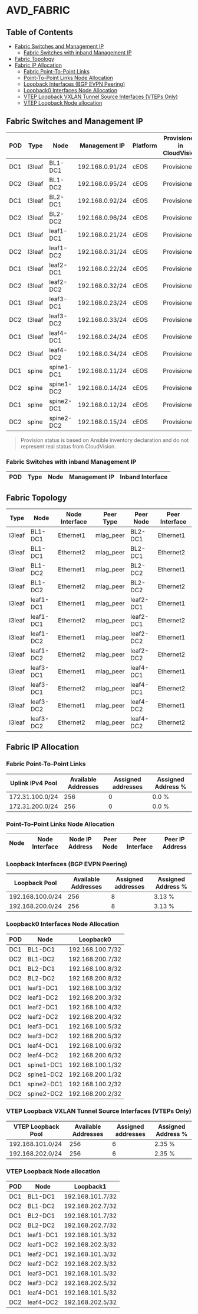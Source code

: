 # AVD_FABRIC

## Table of Contents

- [Fabric Switches and Management IP](#fabric-switches-and-management-ip)
  - [Fabric Switches with inband Management IP](#fabric-switches-with-inband-management-ip)
- [Fabric Topology](#fabric-topology)
- [Fabric IP Allocation](#fabric-ip-allocation)
  - [Fabric Point-To-Point Links](#fabric-point-to-point-links)
  - [Point-To-Point Links Node Allocation](#point-to-point-links-node-allocation)
  - [Loopback Interfaces (BGP EVPN Peering)](#loopback-interfaces-bgp-evpn-peering)
  - [Loopback0 Interfaces Node Allocation](#loopback0-interfaces-node-allocation)
  - [VTEP Loopback VXLAN Tunnel Source Interfaces (VTEPs Only)](#vtep-loopback-vxlan-tunnel-source-interfaces-vteps-only)
  - [VTEP Loopback Node allocation](#vtep-loopback-node-allocation)

## Fabric Switches and Management IP

| POD | Type | Node | Management IP | Platform | Provisioned in CloudVision | Serial Number |
| --- | ---- | ---- | ------------- | -------- | -------------------------- | ------------- |
| DC1 | l3leaf | BL1-DC1 | 192.168.0.91/24 | cEOS | Provisioned | - |
| DC2 | l3leaf | BL1-DC2 | 192.168.0.95/24 | cEOS | Provisioned | - |
| DC1 | l3leaf | BL2-DC1 | 192.168.0.92/24 | cEOS | Provisioned | - |
| DC2 | l3leaf | BL2-DC2 | 192.168.0.96/24 | cEOS | Provisioned | - |
| DC1 | l3leaf | leaf1-DC1 | 192.168.0.21/24 | cEOS | Provisioned | - |
| DC2 | l3leaf | leaf1-DC2 | 192.168.0.31/24 | cEOS | Provisioned | - |
| DC1 | l3leaf | leaf2-DC1 | 192.168.0.22/24 | cEOS | Provisioned | - |
| DC2 | l3leaf | leaf2-DC2 | 192.168.0.32/24 | cEOS | Provisioned | - |
| DC1 | l3leaf | leaf3-DC1 | 192.168.0.23/24 | cEOS | Provisioned | - |
| DC2 | l3leaf | leaf3-DC2 | 192.168.0.33/24 | cEOS | Provisioned | - |
| DC1 | l3leaf | leaf4-DC1 | 192.168.0.24/24 | cEOS | Provisioned | - |
| DC2 | l3leaf | leaf4-DC2 | 192.168.0.34/24 | cEOS | Provisioned | - |
| DC1 | spine | spine1-DC1 | 192.168.0.11/24 | cEOS | Provisioned | - |
| DC2 | spine | spine1-DC2 | 192.168.0.14/24 | cEOS | Provisioned | - |
| DC1 | spine | spine2-DC1 | 192.168.0.12/24 | cEOS | Provisioned | - |
| DC2 | spine | spine2-DC2 | 192.168.0.15/24 | cEOS | Provisioned | - |

> Provision status is based on Ansible inventory declaration and do not represent real status from CloudVision.

### Fabric Switches with inband Management IP

| POD | Type | Node | Management IP | Inband Interface |
| --- | ---- | ---- | ------------- | ---------------- |

## Fabric Topology

| Type | Node | Node Interface | Peer Type | Peer Node | Peer Interface |
| ---- | ---- | -------------- | --------- | ----------| -------------- |
| l3leaf | BL1-DC1 | Ethernet1 | mlag_peer | BL2-DC1 | Ethernet1 |
| l3leaf | BL1-DC1 | Ethernet2 | mlag_peer | BL2-DC1 | Ethernet2 |
| l3leaf | BL1-DC2 | Ethernet1 | mlag_peer | BL2-DC2 | Ethernet1 |
| l3leaf | BL1-DC2 | Ethernet2 | mlag_peer | BL2-DC2 | Ethernet2 |
| l3leaf | leaf1-DC1 | Ethernet1 | mlag_peer | leaf2-DC1 | Ethernet1 |
| l3leaf | leaf1-DC1 | Ethernet2 | mlag_peer | leaf2-DC1 | Ethernet2 |
| l3leaf | leaf1-DC2 | Ethernet1 | mlag_peer | leaf2-DC2 | Ethernet1 |
| l3leaf | leaf1-DC2 | Ethernet2 | mlag_peer | leaf2-DC2 | Ethernet2 |
| l3leaf | leaf3-DC1 | Ethernet1 | mlag_peer | leaf4-DC1 | Ethernet1 |
| l3leaf | leaf3-DC1 | Ethernet2 | mlag_peer | leaf4-DC1 | Ethernet2 |
| l3leaf | leaf3-DC2 | Ethernet1 | mlag_peer | leaf4-DC2 | Ethernet1 |
| l3leaf | leaf3-DC2 | Ethernet2 | mlag_peer | leaf4-DC2 | Ethernet2 |

## Fabric IP Allocation

### Fabric Point-To-Point Links

| Uplink IPv4 Pool | Available Addresses | Assigned addresses | Assigned Address % |
| ---------------- | ------------------- | ------------------ | ------------------ |
| 172.31.100.0/24 | 256 | 0 | 0.0 % |
| 172.31.200.0/24 | 256 | 0 | 0.0 % |

### Point-To-Point Links Node Allocation

| Node | Node Interface | Node IP Address | Peer Node | Peer Interface | Peer IP Address |
| ---- | -------------- | --------------- | --------- | -------------- | --------------- |

### Loopback Interfaces (BGP EVPN Peering)

| Loopback Pool | Available Addresses | Assigned addresses | Assigned Address % |
| ------------- | ------------------- | ------------------ | ------------------ |
| 192.168.100.0/24 | 256 | 8 | 3.13 % |
| 192.168.200.0/24 | 256 | 8 | 3.13 % |

### Loopback0 Interfaces Node Allocation

| POD | Node | Loopback0 |
| --- | ---- | --------- |
| DC1 | BL1-DC1 | 192.168.100.7/32 |
| DC2 | BL1-DC2 | 192.168.200.7/32 |
| DC1 | BL2-DC1 | 192.168.100.8/32 |
| DC2 | BL2-DC2 | 192.168.200.8/32 |
| DC1 | leaf1-DC1 | 192.168.100.3/32 |
| DC2 | leaf1-DC2 | 192.168.200.3/32 |
| DC1 | leaf2-DC1 | 192.168.100.4/32 |
| DC2 | leaf2-DC2 | 192.168.200.4/32 |
| DC1 | leaf3-DC1 | 192.168.100.5/32 |
| DC2 | leaf3-DC2 | 192.168.200.5/32 |
| DC1 | leaf4-DC1 | 192.168.100.6/32 |
| DC2 | leaf4-DC2 | 192.168.200.6/32 |
| DC1 | spine1-DC1 | 192.168.100.1/32 |
| DC2 | spine1-DC2 | 192.168.200.1/32 |
| DC1 | spine2-DC1 | 192.168.100.2/32 |
| DC2 | spine2-DC2 | 192.168.200.2/32 |

### VTEP Loopback VXLAN Tunnel Source Interfaces (VTEPs Only)

| VTEP Loopback Pool | Available Addresses | Assigned addresses | Assigned Address % |
| --------------------- | ------------------- | ------------------ | ------------------ |
| 192.168.101.0/24 | 256 | 6 | 2.35 % |
| 192.168.202.0/24 | 256 | 6 | 2.35 % |

### VTEP Loopback Node allocation

| POD | Node | Loopback1 |
| --- | ---- | --------- |
| DC1 | BL1-DC1 | 192.168.101.7/32 |
| DC2 | BL1-DC2 | 192.168.202.7/32 |
| DC1 | BL2-DC1 | 192.168.101.7/32 |
| DC2 | BL2-DC2 | 192.168.202.7/32 |
| DC1 | leaf1-DC1 | 192.168.101.3/32 |
| DC2 | leaf1-DC2 | 192.168.202.3/32 |
| DC1 | leaf2-DC1 | 192.168.101.3/32 |
| DC2 | leaf2-DC2 | 192.168.202.3/32 |
| DC1 | leaf3-DC1 | 192.168.101.5/32 |
| DC2 | leaf3-DC2 | 192.168.202.5/32 |
| DC1 | leaf4-DC1 | 192.168.101.5/32 |
| DC2 | leaf4-DC2 | 192.168.202.5/32 |

